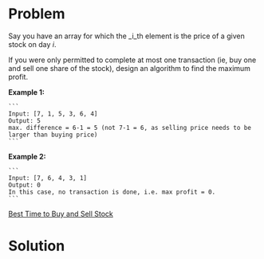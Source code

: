 
# Problem

Say you have an array for which the _i_th element is the price of a given
stock on day _i_.

If you were only permitted to complete at most one transaction (ie, buy one
and sell one share of the stock), design an algorithm to find the maximum
profit.

**Example 1:**  

    ```
    Input: [7, 1, 5, 3, 6, 4]
    Output: 5
    max. difference = 6-1 = 5 (not 7-1 = 6, as selling price needs to be larger than buying price)
    ```

**Example 2:**  

    ```
    Input: [7, 6, 4, 3, 1]
    Output: 0
    In this case, no transaction is done, i.e. max profit = 0.
    ```



[Best Time to Buy and Sell Stock](https://leetcode.com/problems/best-time-to-buy-and-sell-stock)

# Solution



